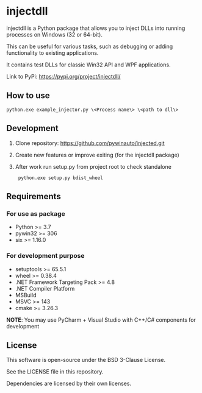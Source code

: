 # injectdll

injectdll is a Python package that allows you to inject DLLs into running processes on Windows (32 or 64-bit).

This can be useful for various tasks, such as debugging or adding functionality to existing applications.

It contains test DLLs for classic Win32 API and WPF applications.

Link to PyPi: <https://pypi.org/project/injectdll/>

## How to use

    python.exe example_injector.py \<Process name\> \<path to dll\> 

## Development

1. Clone repository: <https://github.com/pywinauto/injected.git>
2. Create new features or improve exiting (for the injectdll package)
3. After work run setup.py from project root to check standalone

        python.exe setup.py bdist_wheel

## Requirements

### For use as package

* Python >= 3.7
* pywin32 >= 306
* six >= 1.16.0

### For development purpose

* setuptools >= 65.5.1
* wheel >= 0.38.4
* .NET Framework Targeting Pack >= 4.8
* .NET Compiler Platform
* MSBuild
* MSVC >= 143
* cmake >= 3.26.3

**NOTE**: You may use PyCharm + Visual Studio with C++/C# components for development

## License

This software is open-source under the BSD 3-Clause License.

See the LICENSE file in this repository.

Dependencies are licensed by their own licenses.
